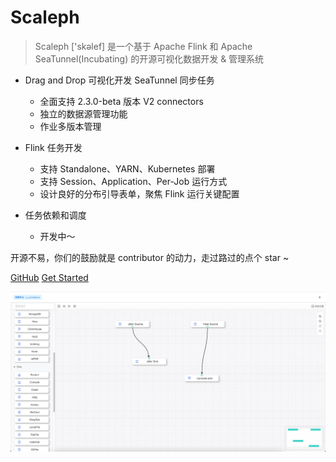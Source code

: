 [//]: # (![logo]&#40;_media/icon.svg&#41;)

<h1> Scaleph </h1>

> Scaleph ['skəlef] 是一个基于 Apache Flink 和 Apache SeaTunnel(Incubating) 的开源可视化数据开发 & 管理系统

- Drag and Drop 可视化开发 SeaTunnel 同步任务
  - 全面支持 2.3.0-beta 版本 V2 connectors
  - 独立的数据源管理功能
  - 作业多版本管理

- Flink 任务开发
  - 支持 Standalone、YARN、Kubernetes 部署
  - 支持 Session、Application、Per-Job 运行方式
  - 设计良好的分布引导表单，聚焦 Flink 运行关键配置

- 任务依赖和调度
  - 开发中～


开源不易，你们的鼓励就是 contributor 的动力，走过路过的点个 star ~

[GitHub](https://github.com/flowerfine/scaleph)
[Get Started](#关于Scaleph)

<!-- 背景图片 -->

![](image/coverpage.jpg)